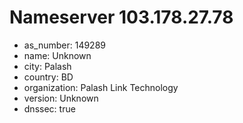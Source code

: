 # Nameserver 103.178.27.78

* as_number: 149289
* name: Unknown
* city: Palash
* country: BD
* organization: Palash Link Technology
* version: Unknown
* dnssec: true
